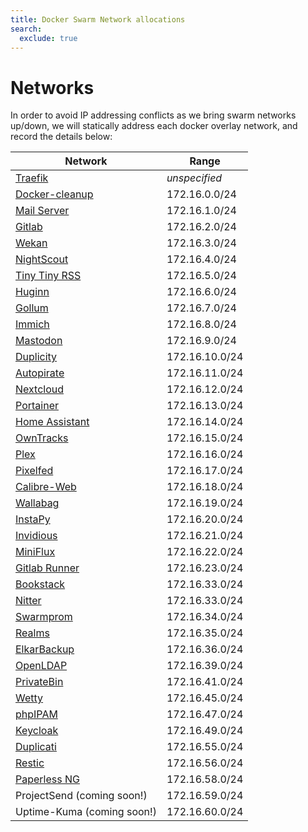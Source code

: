 ```yaml
---
title: Docker Swarm Network allocations
search:
  exclude: true
---
```

# Networks

In order to avoid IP addressing conflicts as we bring swarm networks up/down, we will statically address each docker overlay network, and record the details below:

| Network                                                                                                               | Range          |
|-----------------------------------------------------------------------------------------------------------------------|----------------|
| [Traefik](/docker-swarm/traefik/)                                          | _unspecified_  |
| [Docker-cleanup](/docker-swarm/docker-swarm-mode/#setup-automated-cleanup)    | 172.16.0.0/24  |
| [Mail Server](/recipes/mail/)                                                 | 172.16.1.0/24  |
| [Gitlab](/recipes/gitlab/)                                                    | 172.16.2.0/24  |
| [Wekan](/recipes/wekan/)                                                      | 172.16.3.0/24  |
| [NightScout](/recipes/nightscout/)                                            | 172.16.4.0/24  |
| [Tiny Tiny RSS](/recipes/tiny-tiny-rss/)                                      | 172.16.5.0/24  |
| [Huginn](/recipes/huginn/)                                                    | 172.16.6.0/24  |
| [Gollum](/recipes/gollum/)                                                    | 172.16.7.0/24  |
| [Immich](/recipes/immich/)                                                    | 172.16.8.0/24  |
| [Mastodon](/recipes/mastodon/)                                                | 172.16.9.0/24  |
| [Duplicity](/recipes/duplicity/)                                              | 172.16.10.0/24 |
| [Autopirate](/recipes/autopirate/)                                            | 172.16.11.0/24 |
| [Nextcloud](/recipes/nextcloud/)                                              | 172.16.12.0/24 |
| [Portainer](/recipes/portainer/)                                              | 172.16.13.0/24 |
| [Home Assistant](/recipes/homeassistant/)                                     | 172.16.14.0/24 |
| [OwnTracks](/recipes/owntracks/)                                              | 172.16.15.0/24 |
| [Plex](/recipes/plex/)                                                        | 172.16.16.0/24 |
| [Pixelfed](/recipes/pixelfed/)                                                | 172.16.17.0/24 |
| [Calibre-Web](/recipes/calibre-web/)                                          | 172.16.18.0/24 |
| [Wallabag](/recipes/wallabag/)                                                | 172.16.19.0/24 |
| [InstaPy](/recipes/instapy/)                                                  | 172.16.20.0/24 |
| [Invidious](/recipes/invidious/)                                              | 172.16.21.0/24 |
| [MiniFlux](/recipes/miniflux/)                                                | 172.16.22.0/24 |
| [Gitlab Runner](/recipes/gitlab-runner/)                                      | 172.16.23.0/24 |
| [Bookstack](/recipes/bookstack/)                                              | 172.16.33.0/24 |
| [Nitter](/recipes/nitter/)                                                    | 172.16.33.0/24 |
| [Swarmprom](/recipes/swarmprom/)                                              | 172.16.34.0/24 |
| [Realms](/recipes/realms/)                                                    | 172.16.35.0/24 |
| [ElkarBackup](/recipes/elkarbackup/)                                          | 172.16.36.0/24 |
| [OpenLDAP](/recipes/openldap/)                                                | 172.16.39.0/24 |
| [PrivateBin](/recipes/privatebin/)                                            | 172.16.41.0/24 |
| [Wetty](/recipes/wetty/)                                                      | 172.16.45.0/24 |
| [phpIPAM](/recipes/phpipam/)                                                  | 172.16.47.0/24 |
| [Keycloak](/recipes/keycloak/)                                                | 172.16.49.0/24 |
| [Duplicati](/recipes/duplicati/)                                              | 172.16.55.0/24 |
| [Restic](/recipes/restic/)                                                    | 172.16.56.0/24 |
| [Paperless NG](/recipes/paperless-ng/)                                        | 172.16.58.0/24 |
| ProjectSend (coming soon!)                                                    | 172.16.59.0/24 |
| Uptime-Kuma (coming soon!)                                                    | 172.16.60.0/24 |
